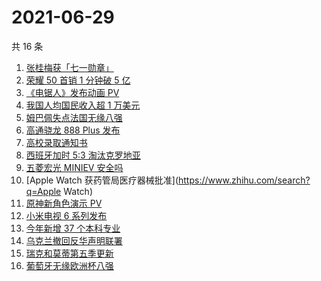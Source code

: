 # 2021-06-29

共 16 条

<!-- BEGIN -->
<!-- 最后更新时间 Tue Jun 29 2021 19:04:22 GMT+0800 (China Standard Time) -->

1. [张桂梅获「七一勋章」](https://www.zhihu.com/search?q=张桂梅)
2. [荣耀 50 首销 1 分钟破 5 亿](https://www.zhihu.com/search?q=荣耀50)
3. [《电锯人》发布动画 PV](https://www.zhihu.com/search?q=电锯人)
4. [我国人均国民收入超 1 万美元](https://www.zhihu.com/search?q=人均国民收入)
5. [姆巴佩失点法国无缘八强](https://www.zhihu.com/search?q=法国队)
6. [高通骁龙 888 Plus 发布](https://www.zhihu.com/search?q=骁龙888plus)
7. [高校录取通知书](https://www.zhihu.com/search?q=高校录取通知书)
8. [西班牙加时 5:3 淘汰克罗地亚](https://www.zhihu.com/search?q=西班牙队)
9. [五菱宏光 MINIEV 安全吗](https://www.zhihu.com/search?q=MINIEV)
10. [Apple Watch 获药管局医疗器械批准](https://www.zhihu.com/search?q=Apple Watch)
11. [原神新角色演示 PV](https://www.zhihu.com/search?q=原神)
12. [小米电视 6 系列发布](https://www.zhihu.com/search?q=小米电视)
13. [今年新增 37 个本科专业](https://www.zhihu.com/search?q=新专业)
14. [乌克兰撤回反华声明联署](https://www.zhihu.com/search?q=乌克兰)
15. [瑞克和莫蒂第五季更新](https://www.zhihu.com/search?q=瑞克和莫蒂)
16. [葡萄牙无缘欧洲杯八强](https://www.zhihu.com/search?q=葡萄牙队)

<!-- END -->
